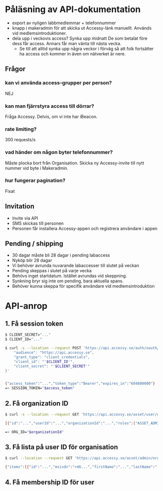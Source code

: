 # Påläsning av API-dokumentation

-   export av nyligen labbmedlemmar + telefonnummer
-   knapp i makeradmin för att skicka ut Accessy-länk manuellt. Används vid medlemsintroduktioner.
-   dela upp i veckovis access? Synka upp midnatt De som betalat före dess får access. Annars får man vänta till nästa vecka.
    -   Se till att alltid synka upp några veckor i förväg så att folk fortsätter ha access och kommer in även om nätverket är nere.

## Frågor

### kan vi använda access-grupper per person?

NEJ

### kan man fjärrstyra access till dörrar?

Fråga Accessy. Delvis, om vi inte har iBeacon.

### rate limiting?

300 requests/s

### vad händer om någon byter telefonnummer?

Måste plocka bort från Organisation. Skicka ny Accessy-invite till nytt nummer vid byte i Makeradmin.

### hur fungerar pagination?

Fixat

## Invitation

-   Invite via API
-   SMS skickas till personen
-   Personen får installera Accessy-appen och registrera användare i appen

## Pending / shipping

-   30 dagar måste bli 28 dagar i pending labaccess
-   Nyköp blir 28 dagar
-   Vi behöver avrunda nuvarande labaccesser till slutet på veckan
-   Pending skeppas i slutet på varje vecka
-   Behövs inget startdatum. Istället avrundas vid skeppning.
-   Synkning bryr sig inte om pending, bara aktuella spans.
-   Behöver kunna skeppa för specifik användare vid medlemsintroduktion

# API-anrop

## 1. Få session token

```bash
$ CLIENT_SECRET="..."
$ CLIENT_ID="..."

$ curl -s --location --request POST 'https://api.accessy.se/auth/oauth/token' --header 'Content-Type: application/json' --data-raw '{
    "audience": "https://api.accessy.se",
    "grant_type": "client_credentials",
    "client_id": "'$CLIENT_ID'",
    "client_secret": "'$CLIENT_SECRET'"
}'


{"access_token":"...","token_type":"Bearer","expires_in":"604800000"}
=> SESSION_TOKEN="$access_token"
```

## 2. Få organization ID

```bash
$ curl -s --location --request GET 'https://api.accessy.se/asset/user/organization-membership' --header 'Authorization: Bearer '$SESSION_TOKEN

[{"id":"...","userId":"...","organizationId":"...","roles":["ASSET_ADMINISTRATOR","DEVICE_ADMINISTRATOR","REALESTATE_ADMINISTRATOR","USER","ORGANIZATION_ADMINISTRATOR","DELEGATOR"]}]

=> ORG_ID="$organizationId"
```

## 3. Få lista på user ID för organisation

```bash
$ curl --location --request GET 'https://api.accessy.se/asset/admin/organization/'$ORG_ID'/user' --header 'Authorization: Bearer '$SESSION_TOKEN

{"items":[{"id":"...","msisdn":"+46...","firstName":"...","lastName":"..."},{"id":"...","msisdn":"+46...","firstName":"...","lastName":"..."},{"id":"...","msisdn":"+46...","firstName":"...","lastName":"..."},{"id":"...","msisdn":"+46...","firstName":"...","lastName":"..."},{"id":"...","firstName":"...","lastName":"..."},{"id":"...","msisdn":"+46...","firstName":"...","lastName":"..."}],"totalItems":6,"pageSize":25,"pageNumber":0,"totalPages":1}
```

## 4. Få membership ID för user
